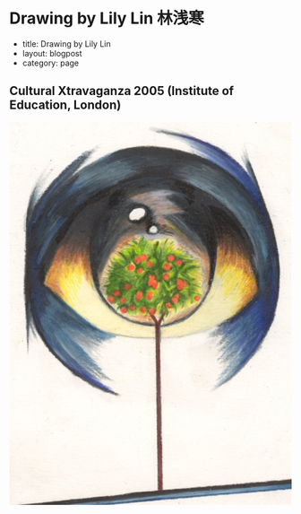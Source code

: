 Drawing by Lily Lin 林浅寒
==========================

- title: Drawing by Lily Lin
- layout: blogpost
- category: page

Cultural Xtravaganza 2005 (Institute of Education, London)
----------------------------------------------------------

![Cultural Xtravaganza 2005](images/crop.jpg)
